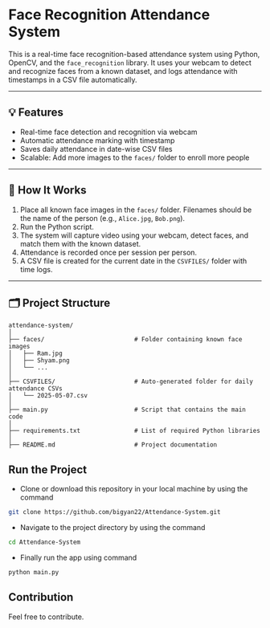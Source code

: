 # Face Recognition Attendance System

This is a real-time face recognition-based attendance system using Python, OpenCV, and the `face_recognition` library. It uses your webcam to detect and recognize faces from a known dataset, and logs attendance with timestamps in a CSV file automatically.

---

## 💡 Features

- Real-time face detection and recognition via webcam
- Automatic attendance marking with timestamp
- Saves daily attendance in date-wise CSV files
- Scalable: Add more images to the `faces/` folder to enroll more people

---

## 🚀 How It Works

1. Place all known face images in the `faces/` folder. Filenames should be the name of the person (e.g., `Alice.jpg`, `Bob.png`).
2. Run the Python script.
3. The system will capture video using your webcam, detect faces, and match them with the known dataset.
4. Attendance is recorded once per session per person.
5. A CSV file is created for the current date in the `CSVFILES/` folder with time logs.

---

## 🗂 Project Structure

```
attendance-system/
│
├── faces/                         # Folder containing known face images
│   ├── Ram.jpg
│   ├── Shyam.png
│   └── ...
│
├── CSVFILES/                      # Auto-generated folder for daily attendance CSVs
│   └── 2025-05-07.csv            
│
├── main.py                        # Script that contains the main code
│
├── requirements.txt               # List of required Python libraries
│
├── README.md                      # Project documentation
```

## Run the Project
- Clone or download this repository in your local machine by using the command
```bash
git clone https://github.com/bigyan22/Attendance-System.git
``` 
- Navigate to the project directory by using the command
```bash
cd Attendance-System
```
- Finally run the app using command
```bash
python main.py
```
## Contribution
Feel free to contribute.